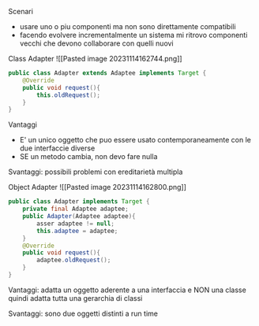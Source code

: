 Scenari
- usare uno o piu componenti ma non sono direttamente compatibili
- facendo evolvere incrementalmente un sistema mi ritrovo componenti vecchi che devono collaborare con quelli nuovi

Class Adapter
![[Pasted image 20231114162744.png]]
```java
public class Adapter extends Adaptee implements Target {
	@Override
	public void request(){
		this.oldRequest();
	}
}
```

Vantaggi
- E' un unico oggetto che puo essere usato contemporaneamente con le due interfaccie diverse
- SE un metodo cambia, non devo fare nulla

Svantaggi: possibili problemi con ereditarietà multipla

Object Adapter
![[Pasted image 20231114162800.png]]
```java
public class Adapter implements Target {
	private final Adaptee adaptee;
	public Adapter(Adaptee adaptee){
		asser adaptee != null;
		this.adaptee = adaptee;
	}
	@Override
	public void request(){
		adaptee.oldRequest();
	}
}
```

Vantaggi: adatta un oggetto aderente a una interfaccia e NON una classe quindi adatta tutta una gerarchia di classi

Svantaggi: sono due oggetti distinti a run time